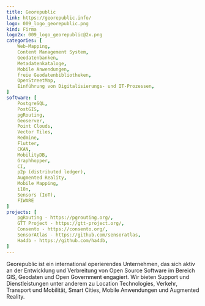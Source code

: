 ```yaml
---
title: Georepublic
link: https://georepublic.info/
logo: 009_logo_georepublic.png
kind: Firma
logo2x: 009_logo_georepublic@2x.png
categories: [
    Web-Mapping,
    Content Management System,
    Geodatenbanken,
    Metadatenkataloge,
    Mobile Anwendungen,
	freie Geodatenbibliotheken,
    OpenStreetMap,
    Einführung von Digitalisierungs- und IT-Prozessen,	
]
software: [
    PostgreSQL, 
	PostGIS, 
	pgRouting, 
	Geoserver, 
	Point Clouds, 
	Vector Tiles, 
	Redmine, 
	Flutter, 
	CKAN, 
	MobilityDB, 
	Graphhopper, 
	CI, 
	p2p (distributed ledger), 
	Augmented Reality, 
	Mobile Mapping, 
	i18n, 
	Sensors (IoT), 
	FIWARE
]
projects: [
    pgRouting - https://pgrouting.org/,
	GTT Project - https://gtt-project.org/,
	Consento - https://consento.org/,
	SensorAtlas - https://github.com/sensoratlas,
	Ha4db - https://github.com/ha4db,
]
---
```


Georepublic ist ein international operierendes Unternehmen, das sich aktiv an der Entwicklung und Verbreitung von Open Source Software im Bereich GIS, Geodaten und Open Government engagiert. Wir bieten Support und Dienstleistungen unter anderem zu Location Technologies, Verkehr, Transport und Mobilität, Smart Cities, Mobile Anwendungen und Augmented Reality. 

